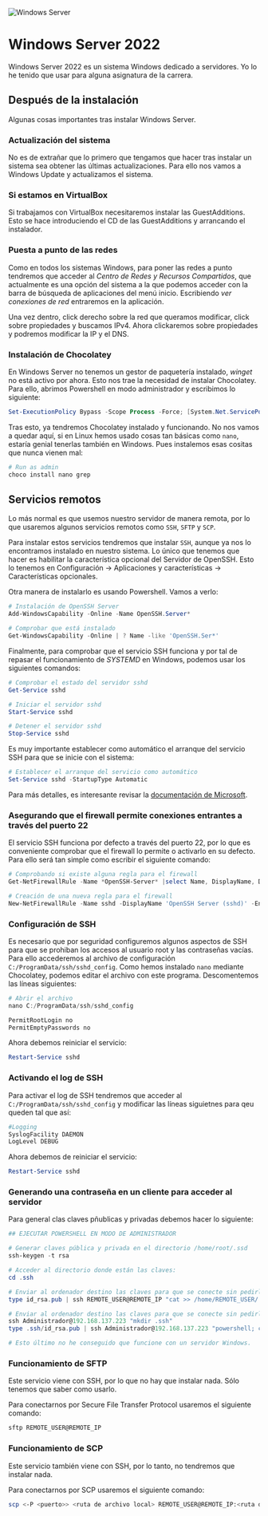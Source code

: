 ![Windows Server](https://img.shields.io/badge/Windows%20Server-0078D6?style=for-the-badge&logo=windows&logoColor=white)

# Windows Server 2022

Windows Server 2022 es un sistema Windows dedicado a servidores. Yo lo he tenido que usar para alguna asignatura de la carrera.

## Después de la instalación

Algunas cosas importantes tras instalar Windows Server.

### Actualización del sistema

No es de extrañar que lo primero que tengamos que hacer tras instalar un sistema sea obtener las últimas actualizaciones. Para ello nos vamos a Windows Update y actualizamos el sistema.

### Si estamos en VirtualBox

Si trabajamos con VirtualBox necesitaremos instalar las GuestAdditions. Esto se hace introduciendo el CD de las GuestAdditions y arrancando el instalador.

### Puesta a punto de las redes

Como en todos los sistemas Windows, para poner las redes a punto tendremos que acceder al _Centro de Redes y Recursos Compartidos_, que actualmente es una opción del sistema a la que podemos acceder con la barra de búsqueda de aplicaciones del menú inicio. Escribiendo _ver conexiones de red_ entraremos en la aplicación.

Una vez dentro, click derecho sobre la red que queramos modificar, click sobre propiedades y buscamos IPv4. Ahora clickaremos sobre propiedades y podremos modificar la IP y el DNS.

### Instalación de Chocolatey

En Windows Server no tenemos un gestor de paquetería instalado, _winget_ no está activo por ahora. Esto nos trae la necesidad de instalar Chocolatey.
Para ello, abrimos Powershell en modo administrador y escribimos lo siguiente:

```powershell
Set-ExecutionPolicy Bypass -Scope Process -Force; [System.Net.ServicePointManager]::SecurityProtocol = [System.Net.ServicePointManager]::SecurityProtocol -bor 3072; iex ((New-Object System.Net.WebClient).DownloadString('https://community.chocolatey.org/install.ps1'))
```

Tras esto, ya tendremos Chocolatey instalado y funcionando. No nos vamos a quedar aquí, si en Linux hemos usado cosas tan básicas como ```nano```, estaría genial tenerlas también en Windows. Pues instalemos esas cositas que nunca vienen mal:

```powershell
# Run as admin
choco install nano grep
```

## Servicios remotos

Lo más normal es que usemos nuestro servidor de manera remota, por lo que usaremos algunos servicios remotos como ```SSH```, ```SFTP``` y ```SCP```.

Para instalar estos servicios tendremos que instalar ```SSH```, aunque ya nos lo encontramos instalado en nuestro sistema. Lo único que tenemos que hacer es habilitar la característica opcional del Servidor de OpenSSH. Esto lo tenemos en Configuración -> Aplicaciones y características -> Características opcionales.

Otra manera de instalarlo es usando Powershell. Vamos a verlo:

```powershell
# Instalación de OpenSSH Server
Add-WindowsCapability -Online -Name OpenSSH.Server*

# Comprobar que está instalado
Get-WindowsCapability -Online | ? Name -like 'OpenSSH.Ser*'
```

Finalmente, para comprobar que el servicio SSH funciona y por tal de repasar el funcionamiento de _SYSTEMD_ en Windows, podemos usar los siguientes comandos:

```powershell
# Comprobar el estado del servidor sshd
Get-Service sshd

# Iniciar el servidor sshd
Start-Service sshd

# Detener el servidor sshd
Stop-Service sshd
```

Es muy importante establecer como automático el arranque del servicio SSH para que se inicie con el sistema:

```powershell
# Establecer el arranque del servicio como automático
Set-Service sshd -StartupType Automatic
```

Para más detalles, es interesante revisar la [documentación de Microsoft](https://docs.microsoft.com/es-es/windows-server/administration/openssh/openssh_server_configuration).

### Asegurando que el firewall permite conexiones entrantes a través del puerto 22

El servicio SSH funciona por defecto a través del puerto 22, por lo que es conveniente comprobar que el firewall lo permite o activarlo en su defecto. Para ello será tan simple como escribir el siguiente comando:

```powershell
# Comprobando si existe alguna regla para el firewall
Get-NetFirewallRule -Name *OpenSSH-Server* |select Name, DisplayName, Description, Enabled

# Creación de una nueva regla para el firewall
New-NetFirewallRule -Name sshd -DisplayName 'OpenSSH Server (sshd)' -Enabled True -Direction Inbound -Protocol TCP -Action Allow -LocalPort 22
```

### Configuración de SSH

Es necesario que por seguridad configuremos algunos aspectos de SSH para que se prohiban los accesos al usuario root y las contraseñas vacías. Para ello accederemos al archivo de configuración ```C:/ProgramData/ssh/sshd_config```. Como hemos instalado ```nano``` mediante Chocolatey, podemos editar el archivo con este programa. Descomentemos las líneas siguientes:

```powershell
# Abrir el archivo
nano C:/ProgramData/ssh/sshd_config
```

```powershell
PermitRootLogin no
PermitEmptyPasswords no
```

Ahora debemos reiniciar el servicio:

```powershell
Restart-Service sshd
```

### Activando el log de SSH

Para activar el log de SSH tendremos que acceder al ```C:/ProgramData/ssh/sshd_config``` y modificar las líneas siguietnes para qeu queden tal que así:

```powershell
#Logging
SyslogFacility DAEMON
LogLevel DEBUG
```

Ahora debemos de reiniciar el servicio:

```powershell 
Restart-Service sshd
```

### Generando una contraseña en un cliente para acceder al servidor

Para general clas claves pñublicas y privadas debemos hacer lo siguiente:

```powershell
## EJECUTAR POWERSHELL EN MODO DE ADMINISTRADOR

# Generar claves pública y privada en el directorio /home/root/.ssd
ssh-keygen -t rsa

# Acceder al directorio donde están las claves:
cd .ssh

# Enviar al ordenador destino las claves para que se conecte sin pedirle la contraseña. (DESTINO LINUX)
type id_rsa.pub | ssh REMOTE_USER@REMOTE_IP "cat >> /home/REMOTE_USER/.ssh/authorized_keys"

# Enviar al ordenador destino las claves para que se conecte sin pedirle la contraseña. (DESTINO WINDOWS)
ssh Administrador@192.168.137.223 "mkdir .ssh"
type .ssh/id_rsa.pub | ssh Administrador@192.168.137.223 "powershell; cat >> C:\Users\Administrador\.ssh\authorized_keys"

# Esto último no he conseguido que funcione con un servidor Windows.
```

### Funcionamiento de SFTP

Este servicio viene con SSH, por lo que no hay que instalar nada. Sólo tenemos que saber como usarlo.

Para conectarnos por Secure File Transfer Protocol usaremos el siguiente comando:

```bash
sftp REMOTE_USER@REMOTE_IP
```

### Funcionamiento de SCP

Este servicio también viene con SSH, por lo tanto, no tendremos que instalar nada.

Para conectarnos por SCP usaremos el siguiente comando:

```bash
scp <-P <puerto>> <ruta de archivo local> REMOTE_USER@REMOTE_IP:<ruta destino>
```

